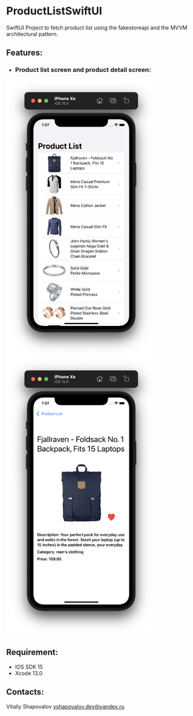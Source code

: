 # ProductListSwiftUI
SwiftUI Project to fetch product list using the fakestoreapi and the MVVM architectural pattern.

## Features:

- ### Product list screen and product detail screen:

<div>
<img src="https://github.com/reoxidant/ProductListSwiftUI/blob/main/Screenshots/product-list.png" width=400/>
<img src="https://github.com/reoxidant/ProductListSwiftUI/blob/main/Screenshots/product-details.png" width=400/> 
</div>

## Requirement:

- IOS SDK 15
- Xcode 13.0

## Contacts:

Vitaliy Shapovalov vshapovalov.dev@yandex.ru
